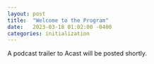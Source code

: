```yaml
---
layout: post
title:  "Welcome to the Program"
date:   2023-03-18 01:02:00 -0400
categories: initialization
---
```

A podcast trailer to Acast will be posted shortly.